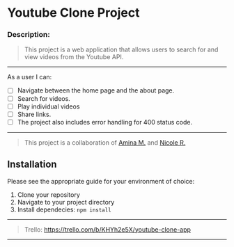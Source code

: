 # Youtube Clone Project

 ### Description:
 
 > This project is a web application that allows users to search for and view videos from the Youtube API.
---
As a user I can:
- [ ] Navigate between the home page and the about page.
- [ ] Search for videos.
- [ ] Play individual videos
- [ ] Share links. 
- [ ] The project also includes error handling for 400 status code. 

---
> This project is a collaboration of [Amina M.](https://github.com/Amina-Moufakkir) and [Nicole R.](https://github.com/Nicolercc)

## Installation

Please see the appropriate guide for your environment of choice:

1. Clone your repository
2. Navigate to your project directory
3. Install dependecies: ```npm install```

---
> Trello: https://trello.com/b/KHYh2e5X/youtube-clone-app
---
